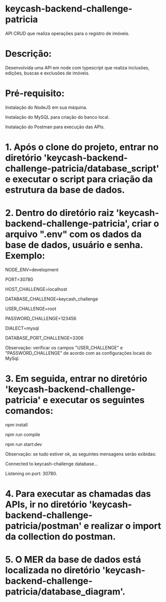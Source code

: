 ﻿# keycash-backend-challenge-patricia
API CRUD que realiza operações para o registro de imóveis. 

# Descrição:
Desenvolvida uma API em node com typescript que realiza inclusões, edições, buscas e exclusões de imóveis.

# Pré-requisito:
Instalação do NodeJS em sua máquina.

Instalação do MySQL para criação do banco local.

Instalação do Postman para execução das APIs.


# 1. Após o clone do projeto, entrar no diretório 'keycash-backend-challenge-patricia/database_script' e executar o script para criação da estrutura da base de dados.


# 2. Dentro do diretório raiz 'keycash-backend-challenge-patricia', criar o arquivo ".env" com os dados da base de dados, usuário e senha. Exemplo:

NODE_ENV=development

PORT=30780

HOST_CHALLENGE=localhost

DATABASE_CHALLENGE=keycash_challenge

USER_CHALLENGE=root

PASSWORD_CHALLENGE=123456

DIALECT=mysql

DATABASE_PORT_CHALLENGE=3306


Observação: verificar os campos "USER_CHALLENGE" e "PASSWORD_CHALLENGE" de acordo com as configurações locais do MySql.


# 3. Em seguida, entrar no diretório 'keycash-backend-challenge-patricia' e executar os seguintes comandos:

npm install

npm run compile

npm run start:dev



Observação: se tudo estiver ok, as seguintes mensagens serão exibidas: 

Connected to keycash-challenge database...

Listening on port: 30780.


# 4. Para executar as chamadas das APIs, ir no diretório 'keycash-backend-challenge-patricia/postman' e realizar o import da collection do postman.


# 5. O MER da base de dados está localizada no diretório 'keycash-backend-challenge-patricia/database_diagram'.

